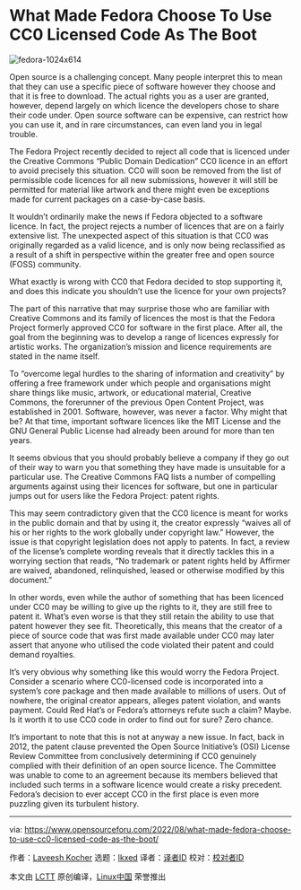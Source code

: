 [#]: subject: "What Made Fedora Choose To Use CC0 Licensed Code As The Boot"
[#]: via: "https://www.opensourceforu.com/2022/08/what-made-fedora-choose-to-use-cc0-licensed-code-as-the-boot/"
[#]: author: "Laveesh Kocher https://www.opensourceforu.com/author/laveesh-kocher/"
[#]: collector: "lkxed"
[#]: translator: "yjacks"
[#]: reviewer: " "
[#]: publisher: " "
[#]: url: " "

What Made Fedora Choose To Use CC0 Licensed Code As The Boot
======
![fedora-1024x614][1]

Open source is a challenging concept. Many people interpret this to mean that they can use a specific piece of software however they choose and that it is free to download. The actual rights you as a user are granted, however, depend largely on which licence the developers chose to share their code under. Open source software can be expensive, can restrict how you can use it, and in rare circumstances, can even land you in legal trouble.

The Fedora Project recently decided to reject all code that is licenced under the Creative Commons “Public Domain Dedication” CC0 licence in an effort to avoid precisely this situation. CC0 will soon be removed from the list of permissible code licences for all new submissions, however it will still be permitted for material like artwork and there might even be exceptions made for current packages on a case-by-case basis.

It wouldn’t ordinarily make the news if Fedora objected to a software licence. In fact, the project rejects a number of licences that are on a fairly extensive list. The unexpected aspect of this situation is that CC0 was originally regarded as a valid licence, and is only now being reclassified as a result of a shift in perspective within the greater free and open source (FOSS) community.

What exactly is wrong with CC0 that Fedora decided to stop supporting it, and does this indicate you shouldn’t use the licence for your own projects?

The part of this narrative that may surprise those who are familiar with Creative Commons and its family of licences the most is that the Fedora Project formerly approved CC0 for software in the first place. After all, the goal from the beginning was to develop a range of licences expressly for artistic works. The organization’s mission and licence requirements are stated in the name itself.

To “overcome legal hurdles to the sharing of information and creativity” by offering a free framework under which people and organisations might share things like music, artwork, or educational material, Creative Commons, the forerunner of the previous Open Content Project, was established in 2001. Software, however, was never a factor. Why might that be? At that time, important software licences like the MIT License and the GNU General Public License had already been around for more than ten years.

It seems obvious that you should probably believe a company if they go out of their way to warn you that something they have made is unsuitable for a particular use. The Creative Commons FAQ lists a number of compelling arguments against using their licences for software, but one in particular jumps out for users like the Fedora Project: patent rights.

This may seem contradictory given that the CC0 licence is meant for works in the public domain and that by using it, the creator expressly “waives all of his or her rights to the work globally under copyright law.” However, the issue is that copyright legislation does not apply to patents. In fact, a review of the license’s complete wording reveals that it directly tackles this in a worrying section that reads, “No trademark or patent rights held by Affirmer are waived, abandoned, relinquished, leased or otherwise modified by this document.”

In other words, even while the author of something that has been licenced under CC0 may be willing to give up the rights to it, they are still free to patent it. What’s even worse is that they still retain the ability to use that patent however they see fit. Theoretically, this means that the creator of a piece of source code that was first made available under CC0 may later assert that anyone who utilised the code violated their patent and could demand royalties.

It’s very obvious why something like this would worry the Fedora Project. Consider a scenario where CC0-licensed code is incorporated into a system’s core package and then made available to millions of users. Out of nowhere, the original creator appears, alleges patent violation, and wants payment. Could Red Hat’s or Fedora’s attorneys refute such a claim? Maybe. Is it worth it to use CC0 code in order to find out for sure? Zero chance.

It’s important to note that this is not at anyway a new issue. In fact, back in 2012, the patent clause prevented the Open Source Initiative’s (OSI) License Review Committee from conclusively determining if CC0 genuinely complied with their definition of an open source licence. The Committee was unable to come to an agreement because its members believed that included such terms in a software licence would create a risky precedent. Fedora’s decision to ever accept CC0 in the first place is even more puzzling given its turbulent history.

--------------------------------------------------------------------------------

via: https://www.opensourceforu.com/2022/08/what-made-fedora-choose-to-use-cc0-licensed-code-as-the-boot/

作者：[Laveesh Kocher][a]
选题：[lkxed][b]
译者：[译者ID](https://github.com/译者ID)
校对：[校对者ID](https://github.com/校对者ID)

本文由 [LCTT](https://github.com/LCTT/TranslateProject) 原创编译，[Linux中国](https://linux.cn/) 荣誉推出

[a]: https://www.opensourceforu.com/author/laveesh-kocher/
[b]: https://github.com/lkxed
[1]: https://www.opensourceforu.com/wp-content/uploads/2022/08/fedora-1024x614-1-e1659346500461.jpg
